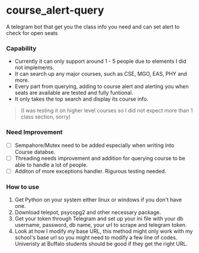 # course_alert-query
A telegram bot that get you the class info you need and can set alert to check for open seats

### Capability
* Currently it can only support around 1 - 5 people due to elements I did not implements.
* It can search up any major courses, such as CSE, MGO, EAS, PHY and more.
* Every part from querying, adding to course alert and alerting you when seats are available are tested and fully funtional.
* It only takes the top search and display its course info.
>(I was testing it on higher level courses so I did not expect more than 1 class section, sorry)

### Need Improvement
- [ ] Sempahore/Mutex need to be added especially when writing into Course databse.
- [ ] Threading needs improvement and addition for querying course to be able to handle a lot of people.
- [ ] Additon of more exceptions handler. Rigurous testing needed.

### How to use
1. Get Python on your system either linux or windows if you don't have one.
2. Download telepot, psycopg2 and other necessary package.
3. Get your token through Telegram and set up your ini file with your db username, password, db name, your url to scrape and telegram token.
4. Look at how I modify my base URL, this method might only work with my school's base url so you might need to modify a few line of codes. Univeristy at Buffalo students should be good if they get the right URL.


 

